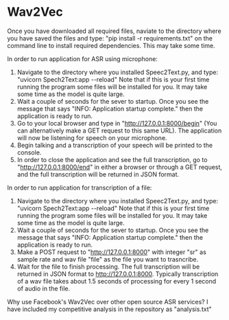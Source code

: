 # Wav2Vec
Once you have downloaded all required files, naviate to the directory where you have saved the files and type: "pip install -r requirements.txt" on the command line to install required dependencies. This may take some time.

In order to run application for ASR using microphone:
1. Navigate to the directory where you installed Speec2Text.py, and type: "uvicorn Spech2Text:app --reload" Note that if this is your first time running the program some files will be installed for you. It may take some time as the model is quite large.
2. Wait a couple of seconds for the sever to startup. Once you see the message that says "INFO:     Application startup complete." then the application is ready to run.
3. Go to your local browser and type in "http://127.0.0.1:8000/begin" (You can alternatively make a GET request to this same URL). The application will now be listening for speech on your microphone.
4. Begin talking and a transcription of your speech will be printed to the console.
5. In order to close the application and see the full transcription, go to "http://127.0.0.1:8000/end" in either a browser or through a GET request, and the full transcription will be returned in JSON format.

In order to run application for transcription of a file:
1. Navigate to the directory where you installed Speec2Text.py, and type: "uvicorn Spech2Text:app --reload" Note that if this is your first time running the program some files will be installed for you. It may take some time as the model is quite large.
2. Wait a couple of seconds for the sever to startup. Once you see the message that says "INFO:     Application startup complete." then the application is ready to run.
3. Make a POST request to "http://127.0.0.1:8000" with integer "sr" as sample rate and wav file "file" as the file you want to trasncribe.
4. Wait for the file to finish processing. The full transcription will be returned in JSON format to http://127.0.0.1:8000. Typically transcription of a wav file takes about 1.5 seconds of processing for every 1 second of audio in the file.

  Why use Facebook's Wav2Vec over other open source ASR services? I have included my competitive analysis in the repository as "analysis.txt"
